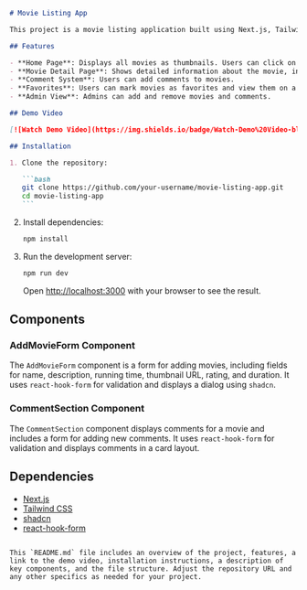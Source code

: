 ````markdown
# Movie Listing App

This project is a movie listing application built using Next.js, Tailwind CSS, shadcn, and react-hook-form. The application includes features for viewing movie details, adding comments, marking movies as favorites, and an admin view for adding/removing movies.

## Features

- **Home Page**: Displays all movies as thumbnails. Users can click on a thumbnail to view movie details.
- **Movie Detail Page**: Shows detailed information about the movie, including a comment section.
- **Comment System**: Users can add comments to movies.
- **Favorites**: Users can mark movies as favorites and view them on a separate tab.
- **Admin View**: Admins can add and remove movies and comments.

## Demo Video

[![Watch Demo Video](https://img.shields.io/badge/Watch-Demo%20Video-blue?style=for-the-badge)](https://1drv.ms/v/s!AmnyZ6A8HpjagYJmGuHBzsy89ZJrYw?e=vFdvwV)

## Installation

1. Clone the repository:

   ```bash
   git clone https://github.com/your-username/movie-listing-app.git
   cd movie-listing-app
   ```
````

2. Install dependencies:

   ```bash
   npm install
   ```

3. Run the development server:

   ```bash
   npm run dev
   ```

   Open [http://localhost:3000](http://localhost:3000) with your browser to see the result.

## Components

### AddMovieForm Component

The `AddMovieForm` component is a form for adding movies, including fields for name, description, running time, thumbnail URL, rating, and duration. It uses `react-hook-form` for validation and displays a dialog using `shadcn`.

### CommentSection Component

The `CommentSection` component displays comments for a movie and includes a form for adding new comments. It uses `react-hook-form` for validation and displays comments in a card layout.

## Dependencies

- [Next.js](https://nextjs.org/)
- [Tailwind CSS](https://tailwindcss.com/)
- [shadcn](https://shadcn.dev/)
- [react-hook-form](https://react-hook-form.com/)

```

This `README.md` file includes an overview of the project, features, a link to the demo video, installation instructions, a description of key components, and the file structure. Adjust the repository URL and any other specifics as needed for your project.
```
